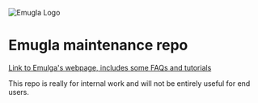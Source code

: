 ![Emugla Logo](https://i.postimg.cc/W1TmZMtB/github.png)
# Emugla maintenance repo

[Link to Emulga's webpage, includes some FAQs and tutorials](https://emul.ga/)

This repo is really for internal work and will not be entirely useful for end users.

